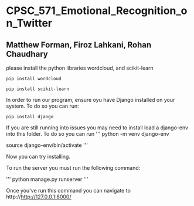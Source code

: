 # CPSC_571_Emotional_Recognition_on_Twitter 

## Matthew Forman, Firoz Lahkani, Rohan Chaudhary

please install the python libraries wordcloud, and scikit-learn

```
pip install wordcloud

pip install scikit-learn
```

In order to run our program, ensure oyu have Django installed on your system. To do so you can run:

```
pip install django
```
If you are still running into issues you may need to install load a django-env into this folder. To do so you can run
'''
python -m venv django-env

source django-env/bin/activate
'''

Now you can try installing. 

To run the server you must run the following command:

'''
python manage.py runserver
'''

Once you've run this command you can navigate to http://http://127.0.0.1:8000/

